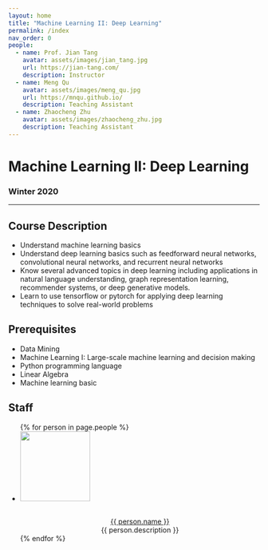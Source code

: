 ```yaml
---
layout: home
title: "Machine Learning II: Deep Learning"
permalink: /index
nav_order: 0
people:
  - name: Prof. Jian Tang
    avatar: assets/images/jian_tang.jpg
    url: https://jian-tang.com/
    description: Instructor
  - name: Meng Qu
    avatar: assets/images/meng_qu.jpg
    url: https://mnqu.github.io/
    description: Teaching Assistant
  - name: Zhaocheng Zhu
    avatar: assets/images/zhaocheng_zhu.jpg
    description: Teaching Assistant
---
```


Machine Learning II: Deep Learning
==================================

### Winter 2020 ###

-----------

Course Description
------------------
- Understand machine learning basics 
- Understand deep learning basics such as feedforward neural networks, convolutional neural networks, and recurrent neural networks
- Know several advanced topics in deep learning including applications in natural language understanding, graph representation learning, recommender systems, or deep generative models. 
- Learn to use tensorflow or pytorch for applying deep learning techniques to solve real-world problems

Prerequisites
-------------
- Data Mining
- Machine Learning I: Large-scale machine learning and decision making
- Python programming language
- Linear Algebra
- Machine learning basic

Staff
-----

<ul class="list-style-none">
  {% for person in page.people %}
  <li class="d-inline-block mr-10">
    <table>
      <img src="{{ person.avatar }}" class="p-1" height="140" width="140"/>
    </table>
    <div align="center">
      <a href="{{ person.url }}">{{ person.name }}</a><br>
	  {{ person.description }}<br>
    </div>
  </li>
  {% endfor %}
</ul>